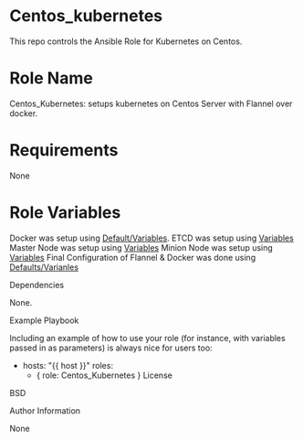 # Centos_kubernetes
This repo controls the Ansible Role for Kubernetes on Centos.

# Role Name

Centos_Kubernetes: setups kubernetes on Centos Server with Flannel over docker.

# Requirements

None

# Role Variables

Docker was setup using [Default/Variables](https://github.com/opstree-ansible/Centos_kubernetes/blob/master/docker/defaults/main.yml).
ETCD was setup using [Variables](https://github.com/opstree-ansible/Centos_kubernetes/blob/master/etcd/defaults/main.yml)
Master Node was setup using [Variables](https://github.com/opstree-ansible/Centos_kubernetes/blob/master/master/defaults/main.yml)
Minion Node was setup using [Variables](https://github.com/opstree-ansible/Centos_kubernetes/blob/master/minion/defaults/main.yml)
Final Configuration of Flannel & Docker was done using [Defaults/Varianles](https://github.com/opstree-ansible/Centos_kubernetes/blob/master/post_config/defaults/main.yml)



Dependencies

None.

Example Playbook

Including an example of how to use your role (for instance, with variables passed in as parameters) is always nice for users too:

- hosts: "{{ host }}"
  roles:
     - { role: Centos_Kubernetes }
License

BSD

Author Information

None
